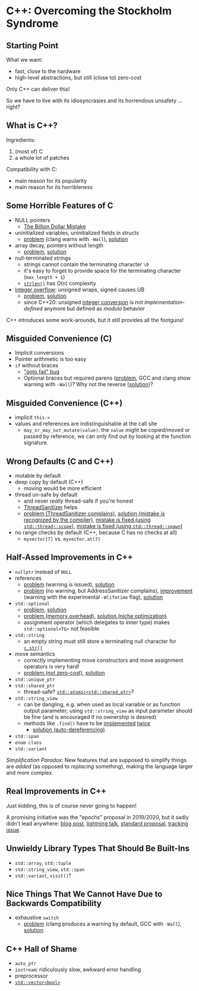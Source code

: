# C++: Overcoming the Stockholm Syndrome

## Starting Point

What we want:

* fast, close to the hardware
* high-level abstractions, but still (close to) zero-cost

Only C++ can deliver this!

So we have to live with its idiosyncrasies and its horrendous unsafety ... right?


## What is C++?

Ingredients:

1. (most of) C
2. a whole lot of patches

Compatibility with C:

* main reason for its popularity
* main reason for its horribleness


## Some Horrible Features of C

* NULL pointers
  * [The Billion Dollar Mistake](https://www.infoq.com/presentations/Null-References-The-Billion-Dollar-Mistake-Tony-Hoare/)
* uninitialized variables, uninitialized fields in structs
  * [problem](https://godbolt.org/z/zxvasPo7E) (clang warns with `-Wall`), [solution](https://godbolt.org/z/b5MPM94P7)
* array decay, pointers without length
  * [problem](https://godbolt.org/z/78osf5aT5), [solution](https://godbolt.org/z/zMcbz87Eb)
* null-terminated strings
  * strings cannot contain the terminating character `\0`
  * it's easy to forget to provide space for the terminating character (`max_length + 1`)
  * [`strlen()`](https://en.cppreference.com/w/c/string/byte/strlen) has O(n) complexity
* [integer overflow](https://en.cppreference.com/w/cpp/language/operator_arithmetic#Overflows):
  unsigned wraps, signed causes UB
  * [problem](https://godbolt.org/z/8WTrhhxWs), [solution](https://godbolt.org/z/oa64cWdqx)
  * since C++20: unsigned [integer conversion](https://en.cppreference.com/w/cpp/language/implicit_conversion#Integral_conversions)
    is not *implementation-defined* anymore but defined as *modulo* behavior

C++ introduces some work-arounds, but it still provides all the footguns!


## Misguided Convenience (C)

* Implicit conversions
* Pointer arithmetic is too easy
* `if` without braces
  * ["goto fail" bug](https://nvd.nist.gov/vuln/detail/CVE-2014-1266)
  * Optional braces but required parens ([problem](https://godbolt.org/z/K8W9vnov7),
    GCC and clang show warning with `-Wall`)?
    Why not the reverse ([solution](https://godbolt.org/z/Wx6e5oYe6))?


## Misguided Convenience (C++)

* implicit `this->`
* values and references are indistinguishable at the call site
  * `may_or_may_not_mutate(value)`: the `value` might be copied/moved or passed by reference,
    we can only find out by looking at the function signature.


## Wrong Defaults (C and C++)

* mutable by default
* deep copy by default (C++)
  * moving would be more efficient
* thread un-safe by default
  * and never *really* thread-safe if you're honest
  * [ThreadSanitizer](https://clang.llvm.org/docs/ThreadSanitizer.html) helps
  * [problem (ThreadSanitizer complains)](https://godbolt.org/z/Gn9TExKqx),
    [solution (mistake is recognized by the compiler)](https://godbolt.org/z/oq8YfoG4G),
    [mistake is fixed (using `std::thread::scope`)](https://godbolt.org/z/as4EKcPWq),
    [mistake is fixed (using `std::thread::spawn`)](https://godbolt.org/z/7eeWKha6h)
* no range checks by default (C++, because C has no checks at all)
  * `myvector[7]` vs. `myvector.at(7)`


## Half-Assed Improvements in C++

* `nullptr` instead of `NULL`
* references
  * [problem](https://godbolt.org/z/v73aGeGKx) (warning is issued),
    [solution](https://godbolt.org/z/njKM7x3sT)
  * [problem](https://godbolt.org/z/nherE5h5z) (no warning, but AddressSanitizer complains),
    [improvement](https://godbolt.org/z/EG1Tvoa4r) (warning with the experimental `-Wlifetime` flag),
    [solution](https://godbolt.org/z/bK36rvqh6)
* `std::optional`
  * [problem](https://godbolt.org/z/GoGnb7Tce), [solution](https://godbolt.org/z/oc9ePP853)
  * [problem (memory overhead)](https://godbolt.org/z/G4va5nMYh),
    [solution (niche optimization)](https://godbolt.org/z/h8455oqrh)
  * assignment operator (which delegates to inner type) makes `std::optional<T&>` not feasible
* `std::string`
  * an empty string must still store a terminating null character for
    [`c_str()`](https://en.cppreference.com/w/cpp/string/basic_string/c_str)
* move semantics
  * correctly implementing move constructors and move assignment operators is very hard!
  * [problem (not zero-cost)](https://godbolt.org/z/1E1G3frv5),
    [solution](https://godbolt.org/z/EoMqf6Knx)
* `std::unique_ptr`
* `std::shared_ptr`
  * thread-safe? [`std::atomic<std::shared_ptr>`](https://en.cppreference.com/w/cpp/memory/shared_ptr/atomic2)?
* `std::string_view`
  * can be dangling, e.g. when used as local variable or as function output parameter;
    using `std::string_view` as input parameter should be fine
    (and is encouraged if no ownership is desired)
  * methods like `.find()` have to be
    [implemented](https://en.cppreference.com/w/cpp/string/basic_string/find)
    [twice](https://en.cppreference.com/w/cpp/string/basic_string_view/find)
    * [solution (auto-dereferencing)](https://godbolt.org/z/9nfrcv7ns)
* `std::span`
* `enum class`
* `std::variant`

*Simplification Paradox*: New features that are supposed to simplify things
are *added* (as opposed to *replacing* something),
making the language larger and more complex.


## Real Improvements in C++

Just kidding, this is of course never going to happen!

A promising initiative was the "epochs" proposal in 2019/2020,
but it sadly didn't lead anywhere:
[blog post](https://vittorioromeo.info/index/blog/fixing_cpp_with_epochs.html),
[lightning talk](https://youtu.be/PFdKFoQxRqM),
[standard proposal](https://wg21.link/p1881),
[tracking issue](https://github.com/cplusplus/papers/issues/631).


## Unwieldy Library Types That Should Be Built-Ins

* `std::array`, `std::tuple`
* `std::string_view`, `std::span`
* `std::variant`, `visit()`?


## Nice Things That We Cannot Have Due to Backwards Compatibility

* exhaustive `switch`
  * [problem](https://godbolt.org/z/7rKW1fE4K)
    (clang produces a warning by default, GCC with `-Wall`),
    [solution](https://godbolt.org/z/7oE9YjG3M)


## C++ Hall of Shame

* `auto_ptr`
* `iostream`: ridiculously slow, awkward error handling
* preprocessor
* [`std::vector<bool>`](https://en.cppreference.com/w/cpp/container/vector_bool)
